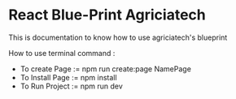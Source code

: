 # React Blue-Print Agriciatech

This is documentation to know how to use agriciatech's blueprint 

How to use terminal command :

- To create Page := npm run create:page NamePage 
- To Install Page := npm install
- To Run Project :=  npm run dev
